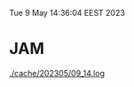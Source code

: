Tue  9 May 14:36:04 EEST 2023
# JAM
<a href='./cache/202305/09_14.log'>./cache/202305/09_14.log</a>
